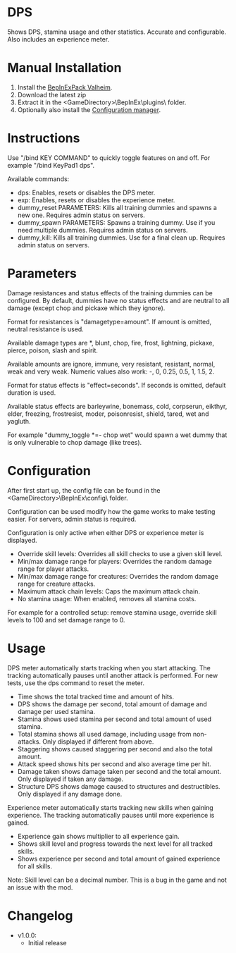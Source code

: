 # DPS

5hows DPS, stamina usage and other statistics. Accurate and configurable. Also includes an experience meter.

# Manual Installation

1. Install the [BepInExPack Valheim](https://valheim.thunderstore.io/package/denikson/BepInExPack_Valheim).
2. Download the latest zip
3. Extract it in the \<GameDirectory\>\BepInEx\plugins\ folder.
4. Optionally also install the [Configuration manager](https://github.com/BepInEx/BepInEx.ConfigurationManager/releases/tag/v16.4).

# Instructions

Use "/bind KEY COMMAND" to quickly toggle features on and off. For example "/bind KeyPad1 dps".

Available commands:

- dps: Enables, resets or disables the DPS meter.
- exp: Enables, resets or disables the experience meter.
- dummy_reset PARAMETERS: Kills all training dummies and spawns a new one. Requires admin status on servers.
- dummy_spawn PARAMETERS: Spawns a training dummy. Use if you need multiple dummies. Requires admin status on servers.
- dummy_kill: Kills all training dummies. Use for a final clean up. Requires admin status on servers.

# Parameters

Damage resistances and status effects of the training dummies can be configured. By default, dummies have no status effects and are neutral to all damage (except chop and pickaxe which they ignore).

Format for resistances is "damagetype=amount". If amount is omitted, neutral resistance is used.

Available damage types are \*, blunt, chop, fire, frost, lightning, pickaxe, pierce, poison, slash and spirit.

Available amounts are ignore, immune, very resistant, resistant, normal, weak and very weak. Numeric values also work: -, 0, 0.25, 0.5, 1, 1.5, 2.

Format for status effects is "effect=seconds". If seconds is omitted, default duration is used.

Available status effects are barleywine, bonemass, cold, corpserun, eikthyr, elder, freezing, frostresist, moder, poisonresist, shield, tared, wet and yagluth.

For example "dummy_toggle \*=- chop wet" would spawn a wet dummy that is only vulnerable to chop damage (like trees).

# Configuration

After first start up, the config file can be found in the \<GameDirectory\>\BepInEx\config\ folder.

Configuration can be used modify how the game works to make testing easier. For servers, admin status is required.

Configuration is only active when either DPS or experience meter is displayed.

- Override skill levels: Overrides all skill checks to use a given skill level.
- Min/max damage range for players: Overrides the random damage range for player attacks.
- Min/max damage range for creatures: Overrides the random damage range for creature attacks.
- Maximum attack chain levels: Caps the maximum attack chain.
- No stamina usage: When enabled, removes all stamina costs.

For example for a controlled setup: remove stamina usage, override skill levels to 100 and set damage range to 0.

# Usage

DPS meter automatically starts tracking when you start attacking. The tracking automatically pauses until another attack is performed. For new tests, use the dps command to reset the meter.

- Time shows the total tracked time and amount of hits.
- DPS shows the damage per second, total amount of damage and damage per used stamina.
- Stamina shows used stamina per second and total amount of used stamina.
- Total stamina shows all used damage, including usage from non-attacks. Only displayed if different from above.
- Staggering shows caused staggering per second and also the total amount.
- Attack speed shows hits per second and also average time per hit.
- Damage taken shows damage taken per second and the total amount. Only displayed if taken any damage.
- Structure DPS shows damage caused to structures and destructibles. Only displayed if any damage done.

Experience meter automatically starts tracking new skills when gaining experience. The tracking automatically pauses until more experience is gained.

- Experience gain shows multiplier to all experience gain.
- Shows skill level and progress towards the next level for all tracked skills.
- Shows experience per second and total amount of gained experience for all skills.

Note: Skill level can be a decimal number. This is a bug in the game and not an issue with the mod.

# Changelog

- v1.0.0:
	- Initial release